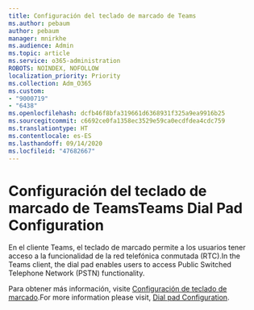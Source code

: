 ```yaml
---
title: Configuración del teclado de marcado de Teams
ms.author: pebaum
author: pebaum
manager: mnirkhe
ms.audience: Admin
ms.topic: article
ms.service: o365-administration
ROBOTS: NOINDEX, NOFOLLOW
localization_priority: Priority
ms.collection: Adm_O365
ms.custom:
- "9000719"
- "6438"
ms.openlocfilehash: dcfb46f8bfa319661d6368931f325a9ea9916b25
ms.sourcegitcommit: c6692ce0fa1358ec3529e59ca0ecdfdea4cdc759
ms.translationtype: HT
ms.contentlocale: es-ES
ms.lasthandoff: 09/14/2020
ms.locfileid: "47682667"
---
```

# <a name="teams-dial-pad-configuration"></a><span data-ttu-id="90c44-102">Configuración del teclado de marcado de Teams</span><span class="sxs-lookup"><span data-stu-id="90c44-102">Teams Dial Pad Configuration</span></span>

<span data-ttu-id="90c44-103">En el cliente Teams, el teclado de marcado permite a los usuarios tener acceso a la funcionalidad de la red telefónica conmutada (RTC).</span><span class="sxs-lookup"><span data-stu-id="90c44-103">In the Teams client, the dial pad enables users to access Public Switched Telephone Network (PSTN) functionality.</span></span>  

<span data-ttu-id="90c44-104">Para obtener más información, visite [Configuración de teclado de marcado](https://docs.microsoft.com/microsoftteams/dial-pad-configuration).</span><span class="sxs-lookup"><span data-stu-id="90c44-104">For more information please visit, [Dial pad Configuration](https://docs.microsoft.com/microsoftteams/dial-pad-configuration).</span></span>
